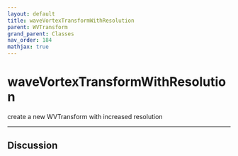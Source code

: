 ```yaml
---
layout: default
title: waveVortexTransformWithResolution
parent: WVTransform
grand_parent: Classes
nav_order: 184
mathjax: true
---
```


#  waveVortexTransformWithResolution

create a new WVTransform with increased resolution


---

## Discussion

  
